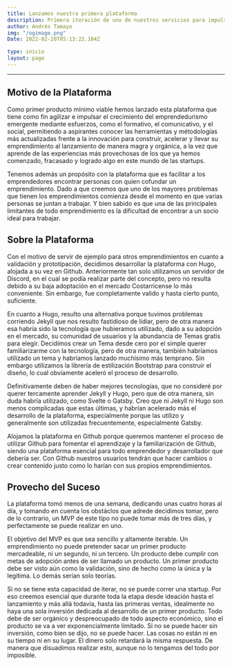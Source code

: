 ```yaml
---
title: Lanzamos nuestra primera plataforma
description: Primera iteración de uno de nuestros servicios para impulsar el crecimiento del emprendedurismo en Costa Rica
author: Andrés Tamayo
img: "/ogimage.png"
Date: 2022-02-20T05:13:22.104Z

type: inicio
layout: page
---
```


***

## Motivo de la Plataforma

Como primer producto mínimo viable hemos lanzado esta plataforma que tiene como fin agilizar e impulsar el crecimiento del emprendedurismo emergente mediante esfuerzos, como el formativo, el comunicativo, y el social, permitiendo a aspirantes conocer las herramientas y métodologías más actualizadas frente a la innovación para construir, acelerar y llevar su emprendimiento al lanzamiento de manera magra y orgánica, a la vez que aprende de las experiencias más provechosas de los que ya hemos comenzado, fracasado y logrado algo en este mundo de las startups.

Tenemos además un propósito con la plataforma que es facilitar a los emprendedores encontrar personas con quien cofundar un emprendimiento. Dado a que creemos que uno de los mayores problemas que tienen los emprendimientos comienza desde el momento en que varias personas se juntan a trabajar. Y bien sabido es que una de las principales limitantes de todo emprendimiento es la dificultad de encontrar a un socio ideal para trabajar.

## Sobre la Plataforma

Con el motivo de servir de ejemplo para otros emprendimientos en cuanto a validación y prototipación, decidimos desarrollar la plataforma con Hugo, alojada a su vez en Github. Anteriormente tan solo utilizamos un servidor de Discord, en el cual se podía realizar parte del concepto, pero no resulta debido a su baja adoptación en el mercado Costarricense lo más conveniente. Sin embargo, fue completamente valido y hasta cierto punto, suficiente. 

En cuanto a Hugo, resulto una alternativa porque tuvimos problemas corriendo Jekyll que nos resulto fastidioso de lidiar, pero de otra manera esa habría sido la tecnología que hubieramos utilizado, dado a su adopción en el mercado, su comunidad de usuarios y la abundancia de Temas gratis para elegir. Decidímos crear un Tema desde cero por el simple querer familiarizarme con la tecnología, pero de otra manera, también habríamos utilizado un tema y habríamos lanzado muchísimo más temprano. Sin embargo utilizamos la librería de estilización Bootstrap para construir el diseño, lo cual obviamente aceleró el proceso de desarrollo.

Definitivamente deben de haber mejores tecnologías, que no consideré por querer tercamente aprender Jekyll y Hugo, pero que de otra manera, sin duda habría utilizado, como Svelte o Gatsby. Creo que ni Jekyll ni Hugo son menos complicadas que estas últimas, y habrían acelerado más el desarrollo de la plataforma, especialmente porque las utilizo y generalmente son utilizadas frecuentemente, especialmente Gatsby.

Alojamos la plataforma en Github porque queremos mantener el proceso de utilizar Github para fomentar el aprendizaje y la familiarización de Github, siendo una plataforma esencial para todo emprendedor y desarrollador que debería ser. Con Github nuestros usuarios tendrán que hacer cambios o crear contenido justo como lo harían con sus propios emprendimientos.

## Provecho del Suceso

La plataforma tomó menos de una semana, dedicando unas cuatro horas al día, y tomando en cuenta los obstáclos que adrede decidimos tomar, pero de lo contrario, un MVP de este tipo no puede tomar más de tres días, y perfectamente se puede realizar en uno.

El objetivo del MVP es que sea sencillo y altamente iterable. Un emprendimiento no puede pretender sacar un primer producto mercadeable, ni un segundo, ni un tercero. Un producto debe cumplir con metas de adopción antes de ser llamado un producto. Un primer producto debe ser visto aún como la validación, sino de hecho como la única y la legítima. Lo demás serían solo teorías.

Si no se tiene esta capacidad de iterar, no se puede correr una startup. Por eso creemos esencial que durante toda la etapa desde ideación hasta el lanzamiento y más allá todavía, hasta las primeras ventas, idealmente no haya una sola inversión dedicada al desarrollo de un primer producto. Todo debe de ser orgánico y despreocupado de todo aspecto económico, sino el producto se va a ver exponencialmente limitado. Si no se puede hacer sin inversión, como bien se dijo, no se puede hacer. Las cosas no están ni en su tiempo ni en su lugar. El dinero solo retardará la misma respuesta. De manera que disuadimos realizar esto, aunque no lo tengamos del todo por imposible.

